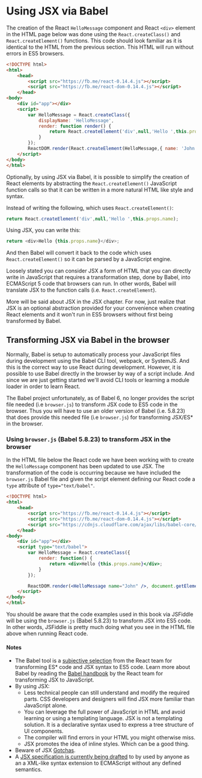 # Using JSX via Babel

The creation of the React `HelloMessage` component and React `<div>` element in the HTML page below was done using the `React.createClass()` and `React.createElement()` functions. This code should look familiar as it is identical to the HTML from the previous section. This HTML will run without errors in ES5 browsers.

```html
<!DOCTYPE html>
<html>
    <head>
        <script src="https://fb.me/react-0.14.4.js"></script>
        <script src="https://fb.me/react-dom-0.14.4.js"></script>
    </head>
<body>
    <div id="app"></div>
    <script>
        var HelloMessage = React.createClass({
            displayName: 'HelloMessage',
            render: function render() {
                return React.createElement('div',null,'Hello ',this.props.name);
            }
        });
        ReactDOM.render(React.createElement(HelloMessage,{ name: 'John' }), document.getElementById('app'));
    </script>
</body>
</html>
```

Optionally, by using JSX via Babel, it is possible to simplify the creation of React elements by abstracting the `React.createElement()` JavaScript function calls so that it can be written in a more natural HTML like style and syntax.

Instead of writing the following, which uses `React.createElement()`:

```javascript
return React.createElement('div',null,'Hello ',this.props.name);
```

Using JSX, you can write this:

```javascript
return <div>Hello {this.props.name}</div>;
```

And then Babel will convert it back to the code which uses `React.createElement()` so it can be parsed by a JavaScript engine.

Loosely stated you can consider JSX a form of HTML that you can directly write in JavaScript that requires a transformation step, done by Babel, into ECMAScript 5 code that browsers can run. In other words, Babel will translate JSX to the function calls (i.e. `React.createElement`).

More will be said about JSX in the JSX chapter. For now, just realize that JSX is an optional abstraction provided for your convenience when creating React elements and it won't run in ES5 browsers without first being transformed by Babel.

## Transforming JSX via Babel in the browser

Normally, Babel is setup to automatically process your JavaScript files during development using the Babel CLI tool, webpack, or SystemJS. And this is the correct way to use React during development. However, it is possible to use Babel directly in the browser by way of a script include. And since we are just getting started we'll avoid CLI tools or learning a module loader in order to learn React.

The Babel project unfortunately, as of Babel 6, no longer provides the script file needed (i.e `browser.js`) to transform JSX code to ES5 code in the browser. Thus you will have to use an older version of Babel (i.e. 5.8.23) that does provide this needed file (i.e `browser.js`) for transforming JSX/ES* in the browser.

### Using `browser.js` (Babel 5.8.23) to transform JSX in the browser

In the HTML file below the React code we have been working with to create the `HelloMessage` component has been updated to use JSX. The transformation of the code is occurring because we have included the `browser.js` Babel file and given the script element defining our React code a `type` attribute of `type="text/babel"`.

```html
<!DOCTYPE html>
<html>
    <head>
        <script src="https://fb.me/react-0.14.4.js"></script>
        <script src="https://fb.me/react-dom-0.14.4.js"></script>
        <script src="https://cdnjs.cloudflare.com/ajax/libs/babel-core/5.8.23/browser.min.js"></script>
    </head>
<body>
    <div id="app"></div>
    <script type="text/babel">
        var HelloMessage = React.createClass({
            render: function() {
                return <div>Hello {this.props.name}</div>;
            }
        });

        ReactDOM.render(<HelloMessage name="John" />, document.getElementById('app'));
    </script>
</body>
</html>
```

You should be aware that the code examples used in this book via JSFiddle will be using the `browser.js` (Babel 5.8.23) to transform JSX into ES5 code. In other words, JSFiddle is pretty much doing what you see in the HTML file above when running React code.

#### Notes

* The Babel tool is a [subjective selection](https://facebook.github.io/react/blog/2015/09/10/react-v0.14-rc1.html#compiler-optimizations) from the React team for transforming ES* code and JSX syntax to ES5 code. Learn more about Babel by reading the [Babel handbook](https://github.com/thejameskyle/babel-handbook/blob/master/translations/en/user-handbook.md) by the React team for transforming JSX to JavaScript.
* By using JSX:
    * Less technical people can still understand and modify the required parts. CSS developers and designers will find JSX more familiar than JavaScript alone.
    * You can leverage the full power of JavaScript in HTML and avoid learning or using a templating language. JSX is not a templating solution. It is a declarative syntax used to express a tree structure of UI components.
    * The compiler will find errors in your HTML you might otherwise miss.
    * JSX promotes the idea of inline styles. Which can be a good thing.
* Beware of JSX [Gotchas](http://facebook.github.io/react/docs/jsx-gotchas.html).
* A [JSX specification is currently being drafted](https://facebook.github.io/jsx/) to by used by anyone as an a XML-like syntax extension to ECMAScript without any defined semantics.


